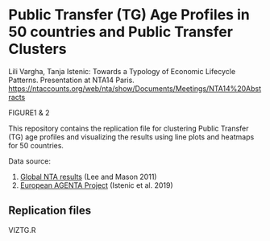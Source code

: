 # Public Transfer (TG) Age Profiles in 50 countries and Public Transfer Clusters

Lili Vargha, Tanja Istenic: Towards a Typology of Economic Lifecycle Patterns. Presentation at NTA14 Paris. https://ntaccounts.org/web/nta/show/Documents/Meetings/NTA14%20Abstracts

FIGURE1 & 2

This repository contains the replication file for clustering Public Transfer (TG) age profiles and visualizing the results using line plots and heatmaps for 50 countries.

Data source:
1. [Global NTA results](https://www.ntaccounts.org/web/nta/show/Browse%20database) (Lee and Mason 2011)
2. [European AGENTA Project](http://dataexplorer.wittgensteincentre.org/nta/) (Istenic et al. 2019)

## Replication files
VIZTG.R
